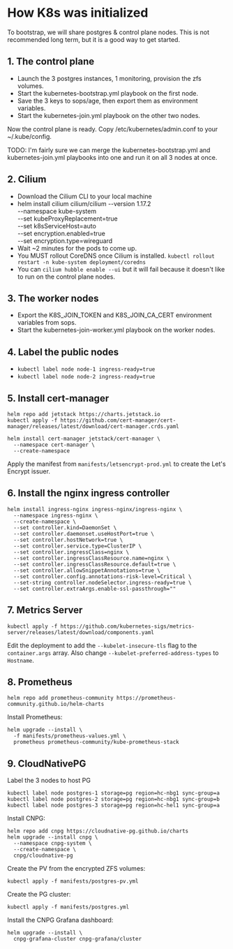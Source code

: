 # How K8s was initialized

To bootstrap, we will share postgres & control plane nodes. This is not recommended long term, but it is a good way to get started.

## 1. The control plane

- Launch the 3 postgres instances, 1 monitoring, provision the zfs volumes.
- Start the kubernetes-bootstrap.yml playbook on the first node.
- Save the 3 keys to sops/age, then export them as environment variables.
- Start the kubernetes-join.yml playbook on the other two nodes.

Now the control plane is ready. Copy /etc/kubernetes/admin.conf to your ~/.kube/config.

TODO: I'm fairly sure we can merge the kubernetes-bootstrap.yml and
kubernetes-join.yml playbooks into one and run it on all 3 nodes at once.

## 2. Cilium

- Download the Cilium CLI to your local machine
- helm install cilium cilium/cilium --version 1.17.2 \
    --namespace kube-system \
    --set kubeProxyReplacement=true \
    --set k8sServiceHost=auto \
    --set encryption.enabled=true \
    --set encryption.type=wireguard
- Wait ~2 minutes for the pods to come up.
- You MUST rollout CoreDNS once Cilium is installed. `kubectl rollout restart -n kube-system deployment/coredns`
- You can `cilium hubble enable --ui` but it will fail because it doesn't like to run on the control plane nodes.

## 3. The worker nodes

- Export the K8S_JOIN_TOKEN and K8S_JOIN_CA_CERT environment variables from sops.
- Start the kubernetes-join-worker.yml playbook on the worker nodes.

## 4. Label the public nodes

- `kubectl label node node-1 ingress-ready=true`
- `kubectl label node node-2 ingress-ready=true`

## 5. Install cert-manager

```
helm repo add jetstack https://charts.jetstack.io
kubectl apply -f https://github.com/cert-manager/cert-manager/releases/latest/download/cert-manager.crds.yaml

helm install cert-manager jetstack/cert-manager \
  --namespace cert-manager \
  --create-namespace
```

Apply the manifest from `manifests/letsencrypt-prod.yml` to create the Let's
Encrypt issuer.

## 6. Install the nginx ingress controller

```
helm install ingress-nginx ingress-nginx/ingress-nginx \
  --namespace ingress-nginx \
  --create-namespace \
  --set controller.kind=DaemonSet \
  --set controller.daemonset.useHostPort=true \
  --set controller.hostNetwork=true \
  --set controller.service.type=ClusterIP \
  --set controller.ingressClass=nginx \
  --set controller.ingressClassResource.name=nginx \
  --set controller.ingressClassResource.default=true \
  --set controller.allowSnippetAnnotations=true \
  --set controller.config.annotations-risk-level=Critical \
  --set-string controller.nodeSelector.ingress-ready=true \
  --set controller.extraArgs.enable-ssl-passthrough=""
```

## 7. Metrics Server

```
kubectl apply -f https://github.com/kubernetes-sigs/metrics-server/releases/latest/download/components.yaml
```

Edit the deployment to add the `--kubelet-insecure-tls` flag to the `container.args` array. Also change `--kubelet-preferred-address-types` to `Hostname`.

## 8. Prometheus

```
helm repo add prometheus-community https://prometheus-community.github.io/helm-charts
```

Install Prometheus:

```
helm upgrade --install \
  -f manifests/prometheus-values.yml \
  prometheus prometheus-community/kube-prometheus-stack
```

## 9. CloudNativePG

Label the 3 nodes to host PG
```
kubectl label node postgres-1 storage=pg region=hc-nbg1 sync-group=a
kubectl label node postgres-2 storage=pg region=hc-nbg1 sync-group=b
kubectl label node postgres-3 storage=pg region=hc-hel1 sync-group=a
```

Install CNPG:

```
helm repo add cnpg https://cloudnative-pg.github.io/charts
helm upgrade --install cnpg \
  --namespace cnpg-system \
  --create-namespace \
  cnpg/cloudnative-pg
```

Create the PV from the encrypted ZFS volumes:

```
kubectl apply -f manifests/postgres-pv.yml
```

Create the PG cluster:

```
kubectl apply -f manifests/postgres.yml
```

Install the CNPG Grafana dashboard:

```
helm upgrade --install \
  cnpg-grafana-cluster cnpg-grafana/cluster
